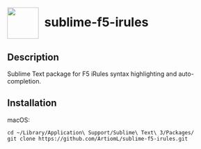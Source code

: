 # <img align="center" src="Icons/sublime.ico" height="72">&nbsp;&nbsp;sublime-f5-irules


## Description

Sublime Text package for F5 iRules syntax highlighting and auto-completion.

## Installation

macOS:

```
cd ~/Library/Application\ Support/Sublime\ Text\ 3/Packages/
git clone https://github.com/ArtiomL/sublime-f5-irules.git
```


